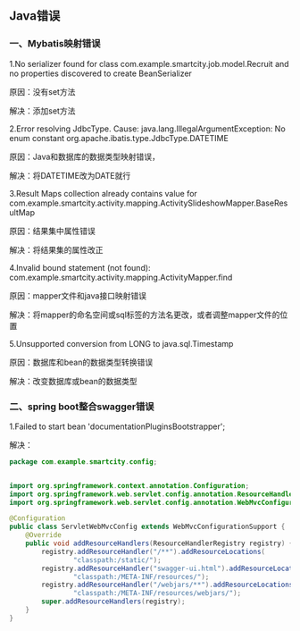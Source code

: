 ## Java错误

### 一、Mybatis映射错误

1.No serializer found for class com.example.smartcity.job.model.Recruit and no properties discovered to create BeanSerializer

原因：没有set方法

解决：添加set方法



2.Error resolving JdbcType. Cause: java.lang.IllegalArgumentException: No enum constant org.apache.ibatis.type.JdbcType.DATETIME

原因：Java和数据库的数据类型映射错误，

解决：将DATETIME改为DATE就行



3.Result Maps collection already contains value for com.example.smartcity.activity.mapping.ActivitySlideshowMapper.BaseResultMap

原因：结果集中属性错误

解决：将结果集的属性改正



4.Invalid bound statement (not found): com.example.smartcity.activity.mapping.ActivityMapper.find

原因：mapper文件和java接口映射错误

解决：将mapper的命名空间或sql标签的方法名更改，或者调整mapper文件的位置



5.Unsupported conversion from LONG to java.sql.Timestamp

原因：数据库和bean的数据类型转换错误

解决：改变数据库或bean的数据类型



### 二、spring boot整合swagger错误

1.Failed to start bean 'documentationPluginsBootstrapper';

解决：

```java
package com.example.smartcity.config;


import org.springframework.context.annotation.Configuration;
import org.springframework.web.servlet.config.annotation.ResourceHandlerRegistry;
import org.springframework.web.servlet.config.annotation.WebMvcConfigurationSupport;

@Configuration
public class ServletWebMvcConfig extends WebMvcConfigurationSupport {
    @Override
    public void addResourceHandlers(ResourceHandlerRegistry registry) {
        registry.addResourceHandler("/**").addResourceLocations(
                "classpath:/static/");
        registry.addResourceHandler("swagger-ui.html").addResourceLocations(
                "classpath:/META-INF/resources/");
        registry.addResourceHandler("/webjars/**").addResourceLocations(
                "classpath:/META-INF/resources/webjars/");
        super.addResourceHandlers(registry);
    }
}

```

